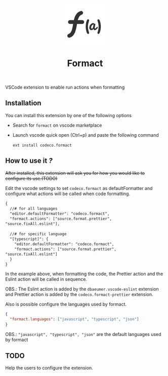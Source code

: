 <p align="center">
  <img src="icon.png" />
  <h1 align="center">Formact</h1>
  <br />
</p>

VSCode extension to enable run actions when formatting

## Installation

You can install this extension by one of the following options

- Search for `formact` on vscode marketplace
- Launch vscode quick open (Ctrl+p) and paste the following command

  `ext install codeco.formact`

## How to use it _?_

~~After installed, this extension will ask you for how you would like to configure its use.(TODO)~~

Edit the vscode settings to set `codeco.formact` as defaultFormatter and configure what actions will be called when code formatting.

```jsonc
{
  //# for all languages
  "editor.defaultFormatter": "codeco.formact",
  "formact.actions": ["source.format.prettier", "source.fixAll.eslint"],

  //# for specific language
  "[typescript]": {
    "editor.defaultFormatter": "codeco.formact",
    "formact.actions": ["source.format.prettier", "source.fixAll.eslint"]
  }
}
```

In the example above, when formatting the code, the Prettier action and the Eslint action will be called in sequence.

OBS.: The Eslint action is added by the `dbaeumer.vscode-eslint` extension and Prettier action is added by the `codeco.formact-prettier` extension.

Also is possible configure the languages used by formact.

```json
{
  "formact.languages": ["javascript", "typescript", "json"]
}
```

OBS.: `"javascript", "typescript", "json"` are the default languages used by formact

## TODO

Help the users to configure the extension.
